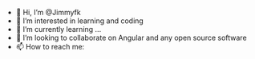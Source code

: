 - 👋 Hi, I’m @Jimmyfk
- 👀 I’m interested in learning and coding
- 🌱 I’m currently learning ...
- 💞️ I’m looking to collaborate on Angular and any open source software
- 📫 How to reach me:

<!---
Jimmyfk/Jimmyfk is a ✨ special ✨ repository because its `README.md` (this file) appears on your GitHub profile.
You can click the Preview link to take a look at your changes.
--->
